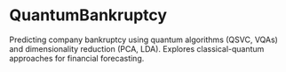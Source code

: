 # QuantumBankruptcy
Predicting company bankruptcy using quantum algorithms (QSVC, VQAs) and dimensionality reduction (PCA, LDA). Explores classical-quantum approaches for financial forecasting.
